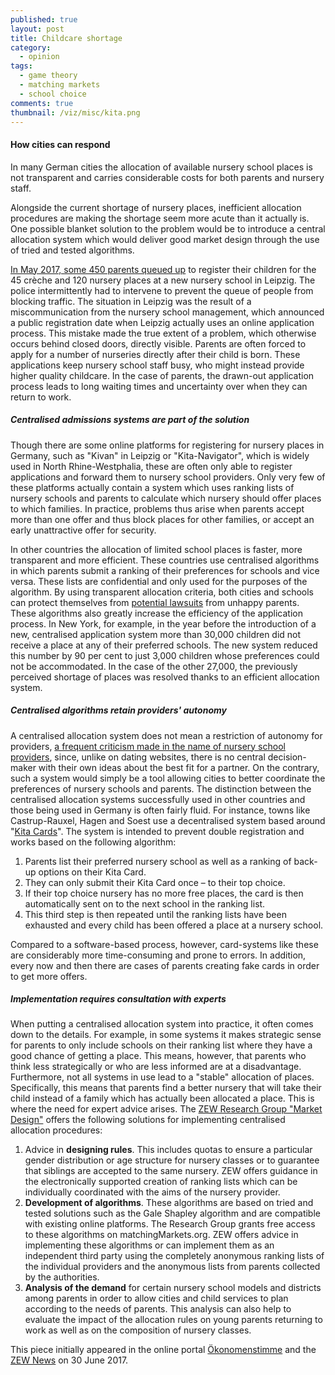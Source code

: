```yaml
---
published: true
layout: post
title: Childcare shortage
category: 
  - opinion
tags: 
  - game theory
  - matching markets
  - school choice
comments: true
thumbnail: /viz/misc/kita.png
---
```



#### How cities can respond

In many German cities the allocation of available nursery school places is not transparent and carries considerable costs for both parents and nursery staff. 
<!--more-->
Alongside the current shortage of nursery places, inefficient allocation procedures are making the shortage seem more acute than it actually is. One possible blanket solution to the problem would be to introduce a central allocation system which would deliver good market design through the use of tried and tested algorithms.

[In May 2017, some 450 parents queued up](http://www.faz.net/aktuell/gesellschaft/menschen/ansturm-auf-kindertagesstaette-in-leipzig-15014107.html) to register their children for the 45 crèche and 120 nursery places at a new nursery school in Leipzig. The police intermittently had to intervene to prevent the queue of people from blocking traffic. The situation in Leipzig was the result of a miscommunication from the nursery school management, which announced a public registration date when Leipzig actually uses an online application process. This mistake made the true extent of a problem, which otherwise occurs behind closed doors, directly visible. Parents are often forced to apply for a number of nurseries directly after their child is born. These applications keep nursery school staff busy, who might instead provide higher quality childcare. In the case of parents, the drawn-out application process leads to long waiting times and uncertainty over when they can return to work.

##### Centralised admissions systems are part of the solution

Though there are some online platforms for registering for nursery places in Germany, such as "Kivan" in Leipzig or "Kita-Navigator", which is widely used in North Rhine-Westphalia, these are often only able to register applications and forward them to nursery school providers. Only very few of these platforms actually contain a system which uses ranking lists of nursery schools and parents to calculate which nursery should offer places to which families. In practice, problems thus arise when parents accept more than one offer and thus block places for other families, or accept an early unattractive offer for security. 

In other countries the allocation of limited school places is faster, more transparent and more efficient. These countries use centralised algorithms in which parents submit a ranking of their preferences for schools and vice versa. These lists are confidential and only used for the purposes of the algorithm. By using transparent allocation criteria, both cities and schools can protect themselves from [potential lawsuits](http://www.faz.net/aktuell/wirtschaft/wirtschaftspolitik/urteil-im-kita-streit-staedte-muessen-eltern-verdienstausfall-zahlen-14489854.html) from unhappy parents. These algorithms also greatly increase the efficiency of the application process. In New York, for example, in the year before the introduction of a new, centralised application system more than 30,000 children did not receive a place at any of their preferred schools. The new system reduced this number by 90 per cent to just 3,000 children whose preferences could not be accommodated. In the case of the other 27,000, the previously perceived shortage of places was resolved thanks to an efficient allocation system. 

##### Centralised algorithms retain providers' autonomy 

A centralised allocation system does not mean a restriction of autonomy for providers, [a frequent criticism made in the name of nursery school providers](http://www.faz.net/aktuell/wirtschaft/kinderbetreuung-raus-aus-der-kita-warteschlange-15053793.html), since, unlike on dating websites, there is no central decision-maker with their own ideas about the best fit for a partner. On the contrary, such a system would simply be a tool allowing cities to better coordinate the preferences of nursery schools and parents. The distinction between the centralised allocation systems successfully used in other countries and those being used in Germany is often fairly fluid. For instance, towns like Castrup-Rauxel, Hagen and Soest use a decentralised system based around "[Kita Cards](http://www.kreis-soest.de/familie_soziales/familie/betreuung/kita/kita_karte.php)". The system is intended to prevent double registration and works based on the following algorithm:

1. Parents list their preferred nursery school as well as a ranking of back-up options on their Kita Card.
2. They can only submit their Kita Card once – to their top choice.
3. If their top choice nursery has no more free places, the card is then automatically sent on to the next school in the ranking list.
4. This third step is then repeated until the ranking lists have been exhausted and every child has been offered a place at a nursery school.

Compared to a software-based process, however, card-systems like these are considerably more time-consuming and prone to errors. In addition, every now and then there are cases of parents creating fake cards in order to get more offers.

##### Implementation requires consultation with experts

When putting a centralised allocation system into practice, it often comes down to the details. For example, in some systems it makes strategic sense for parents to only include schools on their ranking list where they have a good chance of getting a place. This means, however, that parents who think less strategically or who are less informed are at a disadvantage. Furthermore, not all systems in use lead to a "stable" allocation of places. Specifically, this means that parents find a better nursery that will take their child instead of a family which has actually been allocated a place. This is where the need for expert advice arises. The [ZEW Research Group "Market Design"](http://www.zew.de/de/forschung/marktdesign/forschungsschwerpunkte/design-von-matching-maerkten/) offers the following solutions for implementing centralised allocation procedures: 

1. Advice in **designing rules**. This includes quotas to ensure a particular gender distribution or age structure for nursery classes or to guarantee that siblings are accepted to the same nursery. ZEW offers guidance in the electronically supported creation of ranking lists which can be individually coordinated with the aims of the nursery provider.
2. **Development of algorithms**. These algorithms are based on tried and tested solutions such as the Gale Shapley algorithm and are compatible with existing online platforms. The Research Group grants free access to these algorithms on matchingMarkets.org. ZEW offers advice in implementing these algorithms or can implement them as an independent third party using the completely anonymous ranking lists of the individual providers and the anonymous lists from parents collected by the authorities.
3. **Analysis of the demand** for certain nursery school models and districts among parents in order to allow cities and child services to plan according to the needs of parents. This analysis can also help to evaluate the impact of the allocation rules on young parents returning to work as well as on the composition of nursery classes.

This piece initially appeared in the online portal [Ökonomenstimme](http://www.oekonomenstimme.org/artikel/2017/06/wie-staedte-dem-ansturm-auf-kindertagesstaetten-begegnen-koennen/) and the [ZEW News](http://www.zew.de/en/das-zew/aktuelles/wie-staedte-dem-ansturm-auf-kindertagesstaetten-begegnen-koennen/) on 30 June 2017.

